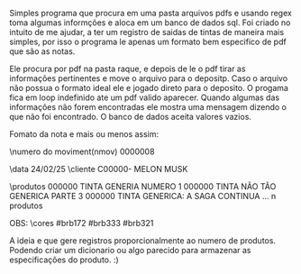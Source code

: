 Simples programa que procura em uma pasta arquivos pdfs e usando regex toma algumas informções e aloca em um banco de dados sql.
Foi criado no intuito de me ajudar, a ter um registro de saidas de tintas de maneira mais simples, por isso o programa le apenas um formato bem especifico de pdf que são as notas.

Ele procura por pdf na pasta raque, e depois de le o pdf tirar as informações pertinentes e move o arquivo para o depositp.
Caso o arquivo não possua o formato ideal ele e jogado direto para o deposito.
O progama fica em loop indefinido ate um pdf valido aparecer.
Quando algumas das informações não forem encontradas ele mostra uma mensagem dizendo o que não foi encontrado.
O banco de dados aceita valores vazios.

Fomato da nota e mais ou menos assim:

\\numero do moviment(nmov)
0000008

\\data
24/02/25
\\cliente
C00000- MELON MUSK

\\produtos
000000	TINTA GENERIA NUMERO 1
000000	TINTA NÃO TÃO GENERICA PARTE 3
000000	TINTA GENERICA: A SAGA CONTINUA
... n produtos

OBS:
\\cores
#brb172
#brb333
#brb321

A ideia e que gere registros proporcionalmente ao numero de produtos.
Podendo criar um dicionario ou algo parecido para armazenar as especificações do produto.
:)
